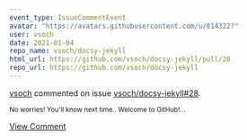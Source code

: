 ```yaml
---
event_type: IssueCommentEvent
avatar: "https://avatars.githubusercontent.com/u/814322?"
user: vsoch
date: 2021-01-04
repo_name: vsoch/docsy-jekyll
html_url: https://github.com/vsoch/docsy-jekyll/pull/28
repo_url: https://github.com/vsoch/docsy-jekyll
---
```


<a href='https://github.com/vsoch' target='_blank'>vsoch</a> commented on issue <a href='https://github.com/vsoch/docsy-jekyll/pull/28' target='_blank'>vsoch/docsy-jekyll#28</a>.

<small>No worries! You'll know next time.. Welcome to GitHub!...</small>

<a href='https://github.com/vsoch/docsy-jekyll/pull/28' target='_blank'>View Comment</a>